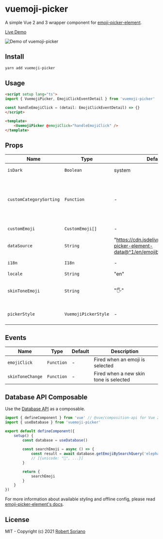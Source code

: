 # vuemoji-picker

A simple Vue 2 and 3 wrapper component for [emoji-picker-element](https://github.com/nolanlawson/emoji-picker-element).

[Live Demo](https://wobsoriano.github.io/vuemoji-picker/)

![Demo of vuemoji-picker](https://i.imgur.com/6CcJxLW.gif)

## Install

```bash
yarn add vuemoji-picker
```

## Usage

```html
<script setup lang="ts">
import { VuemojiPicker, EmojiClickEventDetail } from 'vuemoji-picker'

const handleEmojiClick = (detail: EmojiClickEventDetail) => {}
</script>

<template>
    <VuemojiPicker @emojiClick="handleEmojiClick" />
</template>
```

## Props

Name | Type | Default | Description |
------ | ------ | ------ | ------ |
`isDark` | `Boolean` | system | Set picker theme  |
`customCategorySorting` | `Function` | - | Function to sort custom category strings (sorted alphabetically by default)  |
`customEmoji` | `CustomEmoji[]` | - | Array of custom emoji |
`dataSource` | `String` | "https://cdn.jsdelivr.net/npm/emoji-picker-element-data@^1/en/emojibase/data.json" | URL to fetch the emoji data from |
`i18n` | `I18n` | - | i18n object ([see details](https://github.com/nolanlawson/emoji-picker-element#i18n-structure)) |
`locale` | `String` | "en" | Locale string |
`skinToneEmoji` | `String` | "🖐️" | The emoji to use for the skin tone picker |
`pickerStyle` | `VuemojiPickerStyle` | - | [style object](https://github.com/nolanlawson/emoji-picker-element#styling) ([see available options](https://github.com/wobsoriano/vuemoji-picker/blob/master/packages/lib/src/index.ts#L4)) |

## Events

Name | Type | Default | Description |
------ | ------ | ------ | ------ |
`emojiClick` | `Function` | - | Fired when an emoji is selected  |
`skinToneChange` | `Function` | - | Fired when a new skin tone is selected  |

## Database API Composable

Use the [Database API](https://github.com/nolanlawson/emoji-picker-element#database) as a composable.

```js
import { defineComponent } from 'vue' // @vue/composition-api for Vue 2
import { useDatabase } from 'vuemoji-picker'

export default defineComponent({
    setup() {
        const database = useDatabase()
        
        const searchEmoji = async () => {
            const result = await database.getEmojiBySearchQuery('elephant')
            // [{unicode: "🐘", ...}]
        }

        return {
            searchEmoji
        }
    }
})
```

For more information about available styling and offline config, please read [emoji-picker-element's docs](https://github.com/nolanlawson/emoji-picker-element).

## License
MIT - Copyright (c) 2021 [Robert Soriano](https://github.com/wobsoriano)
